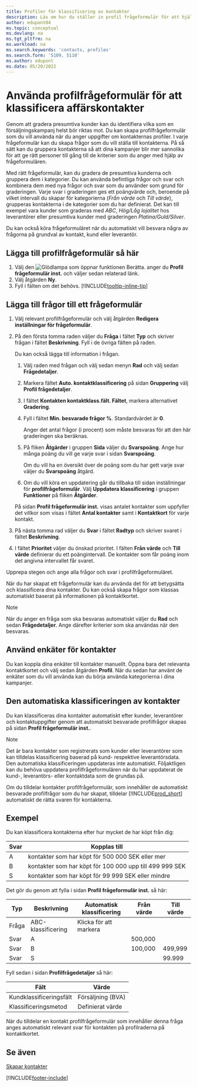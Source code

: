 ```yaml
---
title: Profiler för klassificering av kontakter
description: Läs om hur du ställer in profil frågeformulär för att hjälpa till att klassificera affärskontakternas profiler.
author: edupont04
ms.topic: conceptual
ms.devlang: na
ms.tgt_pltfrm: na
ms.workload: na
ms.search.keywords: 'contacts, profiles'
ms.search.form: '5109, 5110'
ms.author: edupont
ms.date: 05/20/2022
---
```


# Använda profilfrågeformulär för att klassificera affärskontakter

Genom att gradera presumtiva kunder kan du identifiera vilka som en försäljningskampanj helst bör riktas mot. Du kan skapa profilfrågeformulär som du vill använda när du anger uppgifter om kontakternas profiler. I varje frågeformulär kan du skapa frågor som du vill ställa till kontakterna. På så sätt kan du gruppera kontakterna så att dina kampanjer blir mer sannolika för att ge rätt personer till gång till de kriterier som du anger med hjälp av frågeformulären.  

Med rätt frågeformulär, kan du gradera de presumtiva kunderna och gruppera dem i kategorier. Du kan använda befintliga frågor och svar och kombinera dem med nya frågor och svar som du använder som grund för graderingen. Varje svar i graderingen ges ett poängvärde och, beroende på vilket intervall du skapar för kategorierna (*Från värde* och *Till värde*), grupperas kontakterna i de kategorier som du har definierat. Det kan till exempel vara kunder som graderas med *ABC*, *Hög/Låg lojalitet* hos leverantörer eller presumtiva kunder med graderingen *Platina/Guld/Silver*.  

Du kan också köra frågeformuläret när du automatiskt vill besvara några av frågorna på grundval av kontakt, kund eller leverantör.  

## Lägga till profilfrågeformulär så här

1. Välj den ![Glödlampa som öppnar funktionen Berätta.](media/ui-search/search_small.png "Berätta vad du vill göra") anger du **Profil frågeformulär inst.** och väljer sedan relaterad länk.  
2. Välj åtgärden **Ny**.  
3. Fyll i fälten om det behövs. [!INCLUDE[tooltip-inline-tip](includes/tooltip-inline-tip_md.md)]  

## Lägga till frågor till ett frågeformulär

1. Välj relevant profilfrågeformulär och välj åtgärden **Redigera inställningar för frågeformulär**.  
2. På den första tomma raden väljer du **Fråga** i fältet **Typ** och skriver frågan i fältet **Beskrivning**. Fyll i de övriga fälten på raden.  

    Du kan också lägga till information i frågan.

    1. Välj raden med frågan och välj sedan menyn **Rad** och välj sedan **Frågedetaljer**.  

    2. Markera fältet **Auto. kontaktklassificering** på sidan **Gruppering** välj **Profil frågedetaljer**.  

    3. I fältet **Kontakten kontaktklass.fält. Fältet**, markera alternativet **Gradering**.  

    4. Fyll i fältet **Min. besvarade frågor %**. Standardvärdet är **0**.  

        Anger det antal frågor (i procent) som måste besvaras för att den här graderingen ska beräknas.

    5. På fliken **Åtgärder** i gruppen **Sida** väljer du **Svarspoäng**. Ange hur många poäng du vill ge varje svar i sidan **Svarspoäng**.

        Om du vill ha en översikt över de poäng som du har gett varje svar väljer du **Svarspoäng** åtgärd.

    6. Om du vill köra en uppdatering går du tillbaka till sidan inställningar för **profilfrågeformulär**. Välj **Uppdatera klassificering** i gruppen **Funktioner** på fliken **Åtgärder**.

    På sidan **Profil frågeformulär inst.** visas antalet kontakter som uppfyller det villkor som visas i fältet **Antal kontakter** samt i **Kontaktkort** för varje kontakt.

3. På nästa tomma rad väljer du **Svar** i fältet **Radtyp** och skriver svaret i fältet **Beskrivning**.  
4. I fältet **Prioritet** väljer du önskad prioritet. I fälten **Från värde** och **Till värde** definierar du ett poängintervall. De kontakter som får poäng inom det angivna intervallet får svaret.  

Upprepa stegen och ange alla frågor och svar i profilfrågeformuläret.

När du har skapat ett frågeformulär kan du använda det för att betygsätta och klassificera dina kontakter. Du kan också skapa frågor som klassas automatiskt baserat på informationen på kontaktkortet.  

> [!NOTE]
> När du anger en fråga som ska besvaras automatiskt väljer du **Rad** och sedan **Frågedetaljer**. Ange därefter kriterier som ska användas när den besvaras.

## Använd enkäter för kontakter

Du kan koppla dina enkäter till kontakter manuellt. Öppna bara det relevanta kontaktkortet och välj sedan åtgärden **Profil**. När du sedan har använt de enkäter som du vill använda kan du börja använda kategorierna i dina kampanjer.  

## Den automatiska klassificeringen av kontakter

Du kan klassificeras dina kontakter automatiskt efter kunder, leverantörer och kontaktuppgifter genom att automatiskt besvarade profilfrågor skapas på sidan **Profil frågeformulär inst.**.  

> [!NOTE]
> Det är bara kontakter som registrerats som kunder eller leverantörer som kan tilldelas klassificering baserad på kund- respektive leverantörsdata. Den automatiska klassificeringen uppdateras inte automatiskt. Följaktligen kan du behöva uppdatera profilfrågeformulären när du har uppdaterat de kund-, leverantörs- eller kontaktdata som de grundas på.  

Om du tilldelar kontakter profilfrågeformulär, som innehåller de automatiskt besvarade profilfrågor som du har skapat, tilldelar [!INCLUDE[prod_short](includes/prod_short.md)] automatiskt de rätta svaren för kontakterna.  

## Exempel

Du kan klassificera kontakterna efter hur mycket de har köpt från dig:

|Svar|Kopplas till|
|--- |--- |
|A|kontakter som har köpt för 500 000 SEK eller mer|
|B|kontakter som har köpt för 100 000 upp till 499 999 SEK|
|S|kontakter som har köpt för 99 999 SEK eller mindre|

Det gör du genom att fylla i sidan **Profil frågeformulär inst.** så här:

| Typ     | Beskrivning        | Automatisk klassificering     | Från värde | Till värde |
|----------|--------------------|------------------------------|------------|----------|
| Fråga | ABC-klassificering | Klicka för att markera |            |          |
| Svar   | A                  |                              | 500,000    |          |
| Svar   | B                  |                              | 100,000    | 499,999  |
| Svar   | S                  |                              |            | 99.999   |

Fyll sedan i sidan **Profilfrågedetaljer** så här:

| Fält                         | Värde         |
|-------------------------------|---------------|
| Kundklassificeringsfält | Försäljning (BVA)   |
| Klassificeringsmetod         | Definierat värde |

När du tilldelar en kontakt profilfrågeformulär som innehåller denna fråga anges automatiskt relevant svar för kontakten på profilraderna på kontaktkortet.

## Se även

[Skapar kontakter](marketing-create-contact-companies.md)  


[!INCLUDE[footer-include](includes/footer-banner.md)]